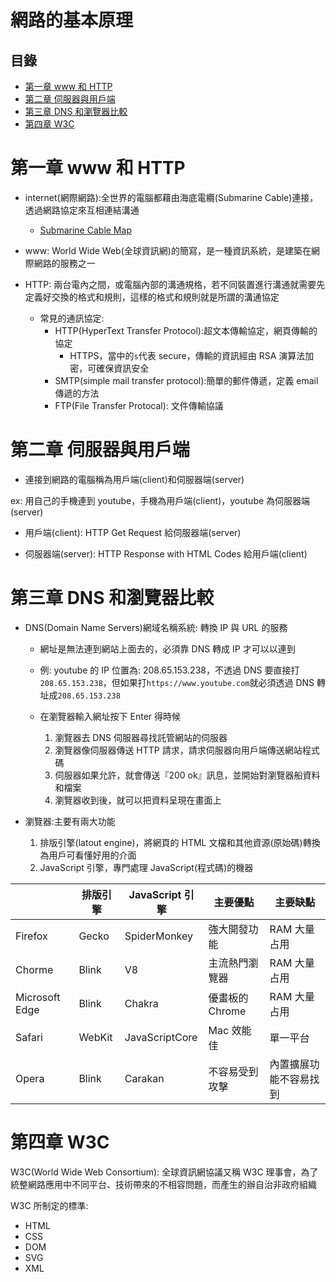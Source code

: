 # 網路的基本原理

## 目錄

- [第一章 www 和 HTTP](#第一章-www和HTTP)
- [第二章 伺服器與用戶端](#第二章-伺服器與用戶端)
- [第三章 DNS 和瀏覽器比較](#第三章-DNS和瀏覽器比較)
- [第四章 W3C](#第四章-W3C)

# 第一章 www 和 HTTP

- internet(網際網路):全世界的電腦都藉由海底電纜(Submarine Cable)連接，透過網路協定來互相連結溝通

  - [Submarine Cable Map](https://www.submarinecablemap.com/)

- www: World Wide Web(全球資訊網)的簡寫，是一種資訊系統，是建築在網際網路的服務之一

- HTTP: 兩台電內之間，或電腦內部的溝通規格，若不同裝置進行溝通就需要先定義好交換的格式和規則，這樣的格式和規則就是所謂的溝通協定

  - 常見的通訊協定:
    - HTTP(HyperText Transfer Protocol):超文本傳輸協定，網頁傳輸的協定
      - HTTPS，當中的`s`代表 secure，傳輸的資訊經由 RSA 演算法加密，可確保資訊安全
    - SMTP(simple mail transfer protocol):簡單的郵件傳遞，定義 email 傳遞的方法
    - FTP(File Transfer Protocal): 文件傳輸協議

# 第二章 伺服器與用戶端

- 連接到網路的電腦稱為用戶端(client)和伺服器端(server)

ex: 用自己的手機連到 youtube，手機為用戶端(client)，youtube 為伺服器端(server)

- 用戶端(client): HTTP Get Request 給伺服器端(server)

- 伺服器端(server): HTTP Response with HTML Codes 給用戶端(client)

# 第三章 DNS 和瀏覽器比較

- DNS(Domain Name Servers)網域名稱系統: 轉換 IP 與 URL 的服務

  - 網址是無法連到網站上面去的，必須靠 DNS 轉成 IP 才可以以連到
  - 例: youtube 的 IP 位置為: 208.65.153.238，不透過 DNS 要直接打 `208.65.153.238`，但如果打`https://www.youtube.com`就必須透過 DNS 轉址成`208.65.153.238`

  - 在瀏覽器輸入網址按下 Enter 得時候

    1. 瀏覽器去 DNS 伺服器尋找託管網站的伺服器
    2. 瀏覽器像伺服器傳送 HTTP 請求，請求伺服器向用戶端傳送網站程式碼
    3. 伺服器如果允許，就會傳送『200 ok』訊息，並開始對瀏覽器船資料和檔案
    4. 瀏覽器收到後，就可以把資料呈現在畫面上

- 瀏覽器:主要有兩大功能
  1. 排版引擎(latout engine)，將網頁的 HTML 文檔和其他資源(原始碼)轉換為用戶可看懂好用的介面
  2. JavaScript 引擎，專門處理 JavaScript(程式碼)的機器

|                | 排版引擎 | JavaScript 引擎 | 主要優點        | 主要缺點               |
| -------------- | -------- | --------------- | --------------- | ---------------------- |
| Firefox        | Gecko    | SpiderMonkey    | 強大開發功能    | RAM 大量占用           |
| Chorme         | Blink    | V8              | 主流熱門瀏覽器  | RAM 大量占用           |
| Microsoft Edge | Blink    | Chakra          | 優畫板的 Chrome | RAM 大量占用           |
| Safari         | WebKit   | JavaScriptCore  | Mac 效能佳      | 單一平台               |
| Opera          | Blink    | Carakan         | 不容易受到攻擊  | 內置擴展功能不容易找到 |

# 第四章 W3C

W3C(World Wide Web Consortium): 全球資訊網協議又稱 W3C 理事會，為了統整網路應用中不同平台、技術帶來的不相容問題，而產生的辦自治非政府組織

W3C 所制定的標準:

- HTML
- CSS
- DOM
- SVG
- XML
